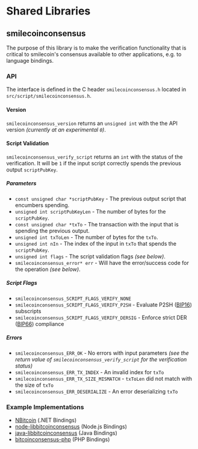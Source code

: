 Shared Libraries
================

## smilecoinconsensus

The purpose of this library is to make the verification functionality that is critical to smilecoin's consensus available to other applications, e.g. to language bindings.

### API

The interface is defined in the C header `smilecoinconsensus.h` located in  `src/script/smilecoinconsensus.h`.

#### Version

`smilecoinconsensus_version` returns an `unsigned int` with the the API version *(currently at an experimental `0`)*.

#### Script Validation

`smilecoinconsensus_verify_script` returns an `int` with the status of the verification. It will be `1` if the input script correctly spends the previous output `scriptPubKey`.

##### Parameters
- `const unsigned char *scriptPubKey` - The previous output script that encumbers spending.
- `unsigned int scriptPubKeyLen` - The number of bytes for the `scriptPubKey`.
- `const unsigned char *txTo` - The transaction with the input that is spending the previous output.
- `unsigned int txToLen` - The number of bytes for the `txTo`.
- `unsigned int nIn` - The index of the input in `txTo` that spends the `scriptPubKey`.
- `unsigned int flags` - The script validation flags *(see below)*.
- `smilecoinconsensus_error* err` - Will have the error/success code for the operation *(see below)*.

##### Script Flags
- `smilecoinconsensus_SCRIPT_FLAGS_VERIFY_NONE`
- `smilecoinconsensus_SCRIPT_FLAGS_VERIFY_P2SH` - Evaluate P2SH ([BIP16](https://github.com/bitcoin/bips/blob/master/bip-0016.mediawiki)) subscripts
- `smilecoinconsensus_SCRIPT_FLAGS_VERIFY_DERSIG` - Enforce strict DER ([BIP66](https://github.com/bitcoin/bips/blob/master/bip-0066.mediawiki)) compliance

##### Errors
- `smilecoinconsensus_ERR_OK` - No errors with input parameters *(see the return value of `smilecoinconsensus_verify_script` for the verification status)*
- `smilecoinconsensus_ERR_TX_INDEX` - An invalid index for `txTo`
- `smilecoinconsensus_ERR_TX_SIZE_MISMATCH` - `txToLen` did not match with the size of `txTo`
- `smilecoinconsensus_ERR_DESERIALIZE` - An error deserializing `txTo`

### Example Implementations
- [NBitcoin](https://github.com/NicolasDorier/NBitcoin/blob/master/NBitcoin/Script.cs#L814) (.NET Bindings)
- [node-libbitcoinconsensus](https://github.com/bitpay/node-libbitcoinconsensus) (Node.js Bindings)
- [java-libbitcoinconsensus](https://github.com/dexX7/java-libbitcoinconsensus) (Java Bindings)
- [bitcoinconsensus-php](https://github.com/Bit-Wasp/bitcoinconsensus-php) (PHP Bindings)
